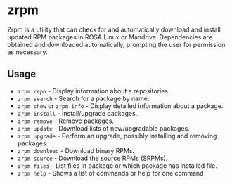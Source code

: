 # zrpm

Zrpm is a utility that can check for and automatically download and install updated RPM packages in ROSA Linux or Mandriva. Dependencies are obtained and downloaded automatically, prompting the user for permission as necessary.

Usage
-----

  * `zrpm repo` - Display information about a repositories.
  * `zrpm search` - Search for a package by name.
  * `zrpm show` or `zrpm info` - Display detailed information about a package.
  * `zrpm install` - Install/upgrade packages.
  * `zrpm remove` - Remove packages.
  * `zrpm update` - Download lists of new/upgradable packages.
  * `zrpm upgrade` - Perform an upgrade, possibly installing and removing packages.
  * `zrpm download` - Download binary RPMs.
  * `zrpm source` - Download the source RPMs (SRPMs).
  * `zrpm files` - List files in package or which package has installed file.
  * `zrpm help` - Shows a list of commands or help for one command
